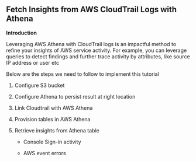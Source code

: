 ## Fetch Insights from AWS CloudTrail Logs with Athena

**Introduction** 

Leveraging AWS Athena with CloudTrail logs is an impactful method to refine your insights of AWS service activity. For example, you can leverage queries to detect findings and further trace activity by attributes, like source IP address or user etc

Below are the steps we need to follow to implement this tutorial 

1. Configure S3 bucket

2. Configure Athena to persist result at right location

3. Link Cloudtrail with AWS Athena

4. Provision tables in AWS Athena

5. Retrieve insights from Athena table

    - Console Sign-in activity
    
    - AWS event errors
